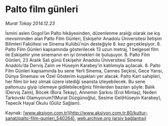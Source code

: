# Palto film günleri

*Murat Tokay 2014.12.23*

<div class="pNewsDetailMainContent" itemprop="articleBody">
 <p>
  İsmini aslen Gogol’ün Palto hikâyesinden, düzenlenme aralığı olarak ise kış mevsiminden alan Palto Film Günleri, Eskişehir Anadolu Üniversitesi İletişim Bilimleri Fakültesi ve Sinema Kulübü’nün desteğiyle 8. kez gerçekleşiyor. 8. Palto Film Günleri kapsamında gösterilecek 13 uzun metraj, 1 belgesel film ile Eskişehir yine sinemanın en iyi örnekleri ile buluşuyor. 8. Palto Film Günleri, 23 Aralık Salı günü Eskişehir Anadolu Üniversitesi Sinema Anadolu’da Derviş Zaim ve Hüseyin Karabey’in katılımıyla açılacak. 8. Palto Film Günleri kapsamında bu sene Yerli Sinema, Cannes Seçkisi, Gece Yarısı, Dünya Sineması ve Özel Gösterim kuşakları yer alacak. Palto Kart sahipleri, her filmi bir kez olmak üzere istediği seansta izleyebilecek. Bu sene paltonuzu giyip izlemeye gidilebileceğiniz filmlerden bazıları şöyle: Balık (Derviş Zaim), Böcek (Bora Tekay), Annemin Şarkısı (Erol Mintaş), Neden Tarkovski Olamıyorum?(Murat Düzgünoğlu), Sesime Gel(Hüseyin Karabey), Tepecik Hayal Okulu (Güliz Sağlam).
 </p>
</div>


Kaynak: [www.aksiyon.com.tr](http://www.aksiyon.com.tr:80/kultur-sanat/palto-film-gunleri_540264), [web.archive.org (arşiv bağlantısı)](http://web.archive.org/web/20150102074412/http://www.aksiyon.com.tr:80/kultur-sanat/palto-film-gunleri_540264)
